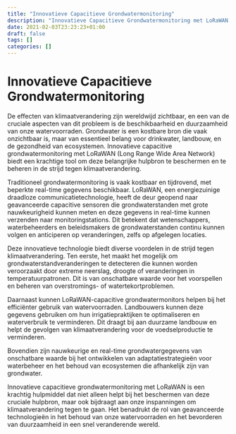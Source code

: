 ```yaml
---
title: "Innovatieve Capacitieve Grondwatermonitoring"
description: "Innovatieve Capacitieve Grondwatermonitoring met LoRaWAN in de Strijd tegen Klimaatverandering"
date: 2021-02-03T23:23:23+01:00
draft: false
tags: []
categories: []
---
```


# Innovatieve Capacitieve Grondwatermonitoring

De effecten van klimaatverandering zijn wereldwijd zichtbaar, en een van de cruciale aspecten van dit probleem is de beschikbaarheid en duurzaamheid van onze watervoorraden. Grondwater is een kostbare bron die vaak onzichtbaar is, maar van essentieel belang voor drinkwater, landbouw, en de gezondheid van ecosystemen. Innovatieve capacitive grondwatermonitoring met LoRaWAN (Long Range Wide Area Network) biedt een krachtige tool om deze belangrijke hulpbron te beschermen en te beheren in de strijd tegen klimaatverandering.

Traditioneel grondwatermonitoring is vaak kostbaar en tijdrovend, met beperkte real-time gegevens beschikbaar. LoRaWAN, een energiezuinige draadloze communicatietechnologie, heeft de deur geopend naar geavanceerde capacitive sensoren die grondwaterstanden met grote nauwkeurigheid kunnen meten en deze gegevens in real-time kunnen verzenden naar monitoringstations. Dit betekent dat wetenschappers, waterbeheerders en beleidsmakers de grondwaterstanden continu kunnen volgen en anticiperen op veranderingen, zelfs op afgelegen locaties.

Deze innovatieve technologie biedt diverse voordelen in de strijd tegen klimaatverandering. Ten eerste, het maakt het mogelijk om grondwaterstandveranderingen te detecteren die kunnen worden veroorzaakt door extreme neerslag, droogte of veranderingen in temperatuurpatronen. Dit is van onschatbare waarde voor het voorspellen en beheren van overstromings- of watertekortproblemen.

Daarnaast kunnen LoRaWAN-capacitive grondwatermonitors helpen bij het efficiënter gebruik van watervoorraden. Landbouwers kunnen deze gegevens gebruiken om hun irrigatiepraktijken te optimaliseren en waterverbruik te verminderen. Dit draagt bij aan duurzame landbouw en helpt de gevolgen van klimaatverandering voor de voedselproductie te verminderen.

Bovendien zijn nauwkeurige en real-time grondwatergegevens van onschatbare waarde bij het ontwikkelen van adaptatiestrategieën voor waterbeheer en het behoud van ecosystemen die afhankelijk zijn van grondwater.

Innovatieve capacitieve grondwatermonitoring met LoRaWAN is een krachtig hulpmiddel dat niet alleen helpt bij het beschermen van deze cruciale hulpbron, maar ook bijdraagt aan onze inspanningen om klimaatverandering tegen te gaan. Het benadrukt de rol van geavanceerde technologieën in het behoud van onze watervoorraden en het bevorderen van duurzaamheid in een snel veranderende wereld.


